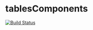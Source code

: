 # tablesComponents

[![Build Status](https://travis-ci.com/aerendon/SiriusWebProject-Frontend.svg?token=AKGsoixWNyAsjsaefQ6D&branch=master)](https://travis-ci.com/sebas095/tablesComponents)
